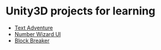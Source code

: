 # Unity3D projects for learning #
+ [Text Adventure](Text%20Adventure/)
+ [Number Wizard UI](NumberWizardUI/)
+ [Block Breaker](Block%20Breaker/)
